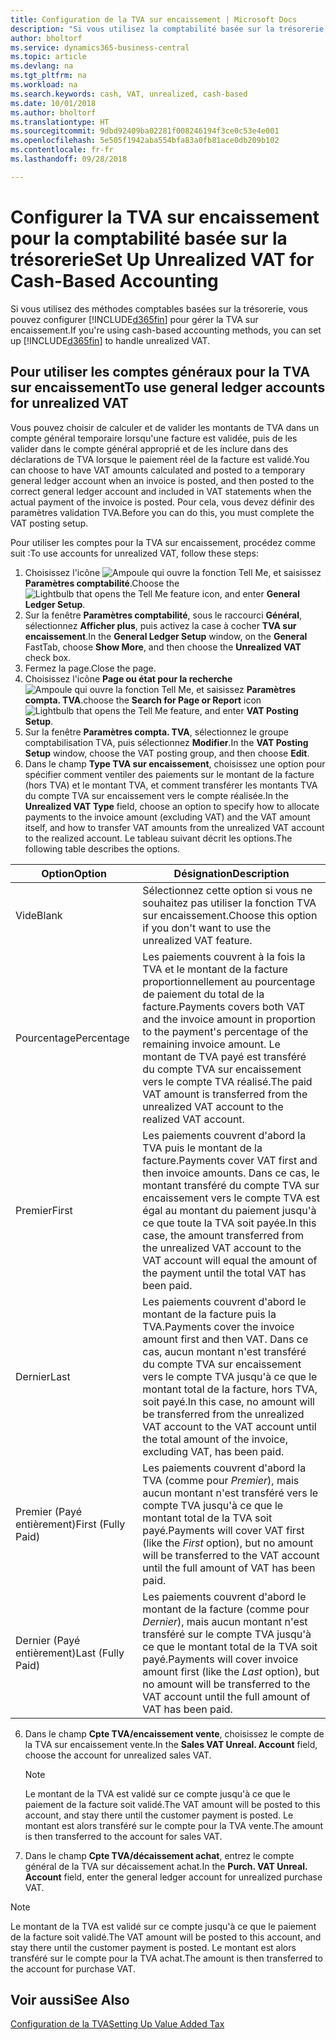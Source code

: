 ```yaml
---
title: Configuration de la TVA sur encaissement | Microsoft Docs
description: "Si vous utilisez la comptabilité basée sur la trésorerie, vous pouvez spécifier comment gérer la TVA sur encaissement pour les ventes et les achats."
author: bholtorf
ms.service: dynamics365-business-central
ms.topic: article
ms.devlang: na
ms.tgt_pltfrm: na
ms.workload: na
ms.search.keywords: cash, VAT, unrealized, cash-based
ms.date: 10/01/2018
ms.author: bholtorf
ms.translationtype: HT
ms.sourcegitcommit: 9dbd92409ba02281f008246194f3ce0c53e4e001
ms.openlocfilehash: 5e505f1942aba554bfa83a0fb81ace0db209b102
ms.contentlocale: fr-fr
ms.lasthandoff: 09/28/2018

---
```


# <a name="set-up-unrealized-vat-for-cash-based-accounting"></a><span data-ttu-id="718c3-103">Configurer la TVA sur encaissement pour la comptabilité basée sur la trésorerie</span><span class="sxs-lookup"><span data-stu-id="718c3-103">Set Up Unrealized VAT for Cash-Based Accounting</span></span>
<span data-ttu-id="718c3-104">Si vous utilisez des méthodes comptables basées sur la trésorerie, vous pouvez configurer [!INCLUDE[d365fin](includes/d365fin_md.md)] pour gérer la TVA sur encaissement.</span><span class="sxs-lookup"><span data-stu-id="718c3-104">If you're using cash-based accounting methods, you can set up [!INCLUDE[d365fin](includes/d365fin_md.md)] to handle unrealized VAT.</span></span>

## <a name="to-use-general-ledger-accounts-for-unrealized-vat"></a><span data-ttu-id="718c3-105">Pour utiliser les comptes généraux pour la TVA sur encaissement</span><span class="sxs-lookup"><span data-stu-id="718c3-105">To use general ledger accounts for unrealized VAT</span></span>
<span data-ttu-id="718c3-106">Vous pouvez choisir de calculer et de valider les montants de TVA dans un compte général temporaire lorsqu'une facture est validée, puis de les valider dans le compte général approprié et de les inclure dans des déclarations de TVA lorsque le paiement réel de la facture est validé.</span><span class="sxs-lookup"><span data-stu-id="718c3-106">You can choose to have VAT amounts calculated and posted to a temporary general ledger account when an invoice is posted, and then posted to the correct general ledger account and included in VAT statements when the actual payment of the invoice is posted.</span></span> <span data-ttu-id="718c3-107">Pour cela, vous devez définir des paramètres validation TVA.</span><span class="sxs-lookup"><span data-stu-id="718c3-107">Before you can do this, you must complete the VAT posting setup.</span></span>

<span data-ttu-id="718c3-108">Pour utiliser les comptes pour la TVA sur encaissement, procédez comme suit :</span><span class="sxs-lookup"><span data-stu-id="718c3-108">To use accounts for unrealized VAT, follow these steps:</span></span>
1. <span data-ttu-id="718c3-109">Choisissez l'icône ![Ampoule qui ouvre la fonction Tell Me](media/ui-search/search_small.png "Dites-moi ce que vous voulez faire"), et saisissez **Paramètres comptabilité**.</span><span class="sxs-lookup"><span data-stu-id="718c3-109">Choose the ![Lightbulb that opens the Tell Me feature](media/ui-search/search_small.png "Tell me what you want to do") icon, and enter **General Ledger Setup**.</span></span>
2. <span data-ttu-id="718c3-110">Sur la fenêtre **Paramètres comptabilité**, sous le raccourci **Général**, sélectionnez **Afficher plus**, puis activez la case à cocher **TVA sur encaissement**.</span><span class="sxs-lookup"><span data-stu-id="718c3-110">In the **General Ledger Setup** window, on the **General** FastTab, choose **Show More**, and then choose the **Unrealized VAT** check box.</span></span>
3. <span data-ttu-id="718c3-111">Fermez la page.</span><span class="sxs-lookup"><span data-stu-id="718c3-111">Close the page.</span></span>
4. <span data-ttu-id="718c3-112">Choisissez l'icône **Page ou état pour la recherche** ![Ampoule qui ouvre la fonction Tell Me](media/ui-search/search_small.png "Dites-moi ce que vous voulez faire"), et saisissez **Paramètres compta. TVA**.</span><span class="sxs-lookup"><span data-stu-id="718c3-112">choose the **Search for Page or Report** icon ![Lightbulb that opens the Tell Me feature](media/ui-search/search_small.png "Tell me what you want to do"), and enter **VAT Posting Setup**.</span></span>
5. <span data-ttu-id="718c3-113">Sur la fenêtre **Paramètres compta. TVA**, sélectionnez le groupe comptabilisation TVA, puis sélectionnez **Modifier**.</span><span class="sxs-lookup"><span data-stu-id="718c3-113">In the **VAT Posting Setup** window, choose the VAT posting group, and then choose **Edit**.</span></span>
6. <span data-ttu-id="718c3-114">Dans le champ **Type TVA sur encaissement**, choisissez une option pour spécifier comment ventiler des paiements sur le montant de la facture (hors TVA) et le montant TVA, et comment transférer les montants TVA du compte TVA sur encaissement vers le compte réalisée.</span><span class="sxs-lookup"><span data-stu-id="718c3-114">In the **Unrealized VAT Type** field, choose an option to specify how to allocate payments to the invoice amount (excluding VAT) and the VAT amount itself, and how to transfer VAT amounts from the unrealized VAT account to the realized account.</span></span> <span data-ttu-id="718c3-115">Le tableau suivant décrit les options.</span><span class="sxs-lookup"><span data-stu-id="718c3-115">The following table describes the options.</span></span>

| <span data-ttu-id="718c3-116">Option</span><span class="sxs-lookup"><span data-stu-id="718c3-116">Option</span></span> | <span data-ttu-id="718c3-117">Désignation</span><span class="sxs-lookup"><span data-stu-id="718c3-117">Description</span></span> |
| --- | --- |
| <span data-ttu-id="718c3-118">Vide</span><span class="sxs-lookup"><span data-stu-id="718c3-118">Blank</span></span> | <span data-ttu-id="718c3-119">Sélectionnez cette option si vous ne souhaitez pas utiliser la fonction TVA sur encaissement.</span><span class="sxs-lookup"><span data-stu-id="718c3-119">Choose this option if you don't want to use the unrealized VAT feature.</span></span> |
| <span data-ttu-id="718c3-120">Pourcentage</span><span class="sxs-lookup"><span data-stu-id="718c3-120">Percentage</span></span> | <span data-ttu-id="718c3-121">Les paiements couvrent à la fois la TVA et le montant de la facture proportionnellement au pourcentage de paiement du total de la facture.</span><span class="sxs-lookup"><span data-stu-id="718c3-121">Payments covers both VAT and the invoice amount in proportion to the payment's percentage of the remaining invoice amount.</span></span> <span data-ttu-id="718c3-122">Le montant de TVA payé est transféré du compte TVA sur encaissement vers le compte TVA réalisé.</span><span class="sxs-lookup"><span data-stu-id="718c3-122">The paid VAT amount is transferred from the unrealized VAT account to the realized VAT account.</span></span> |
| <span data-ttu-id="718c3-123">Premier</span><span class="sxs-lookup"><span data-stu-id="718c3-123">First</span></span> | <span data-ttu-id="718c3-124">Les paiements couvrent d'abord la TVA puis le montant de la facture.</span><span class="sxs-lookup"><span data-stu-id="718c3-124">Payments cover VAT first and then invoice amounts.</span></span> <span data-ttu-id="718c3-125">Dans ce cas, le montant transféré du compte TVA sur encaissement vers le compte TVA est égal au montant du paiement jusqu'à ce que toute la TVA soit payée.</span><span class="sxs-lookup"><span data-stu-id="718c3-125">In this case, the amount transferred from the unrealized VAT account to the VAT account will equal the amount of the payment until the total VAT has been paid.</span></span> |
| <span data-ttu-id="718c3-126">Dernier</span><span class="sxs-lookup"><span data-stu-id="718c3-126">Last</span></span> | <span data-ttu-id="718c3-127">Les paiements couvrent d'abord le montant de la facture puis la TVA.</span><span class="sxs-lookup"><span data-stu-id="718c3-127">Payments cover the invoice amount first and then VAT.</span></span> <span data-ttu-id="718c3-128">Dans ce cas, aucun montant n'est transféré du compte TVA sur encaissement vers le compte TVA jusqu'à ce que le montant total de la facture, hors TVA, soit payé.</span><span class="sxs-lookup"><span data-stu-id="718c3-128">In this case, no amount will be transferred from the unrealized VAT account to the VAT account until the total amount of the invoice, excluding VAT, has been paid.</span></span> |
| <span data-ttu-id="718c3-129">Premier (Payé entièrement)</span><span class="sxs-lookup"><span data-stu-id="718c3-129">First (Fully Paid)</span></span> | <span data-ttu-id="718c3-130">Les paiements couvrent d'abord la TVA (comme pour _Premier_), mais aucun montant n'est transféré vers le compte TVA jusqu'à ce que le montant total de la TVA soit payé.</span><span class="sxs-lookup"><span data-stu-id="718c3-130">Payments will cover VAT first (like the _First_ option), but no amount will be transferred to the VAT account until the full amount of VAT has been paid.</span></span> |
| <span data-ttu-id="718c3-131">Dernier (Payé entièrement)</span><span class="sxs-lookup"><span data-stu-id="718c3-131">Last (Fully Paid)</span></span> | <span data-ttu-id="718c3-132">Les paiements couvrent d'abord le montant de la facture (comme pour _Dernier_), mais aucun montant n'est transféré sur le compte TVA jusqu'à ce que le montant total de la TVA soit payé.</span><span class="sxs-lookup"><span data-stu-id="718c3-132">Payments will cover invoice amount first (like the _Last_ option), but no amount will be transferred to the VAT account until the full amount of VAT has been paid.</span></span> |

6. <span data-ttu-id="718c3-133">Dans le champ **Cpte TVA/encaissement vente**, choisissez le compte de la TVA sur encaissement vente.</span><span class="sxs-lookup"><span data-stu-id="718c3-133">In the **Sales VAT Unreal. Account** field, choose the account for unrealized sales VAT.</span></span>

    > [!NOTE]  
    > <span data-ttu-id="718c3-134">Le montant de la TVA est validé sur ce compte jusqu'à ce que le paiement de la facture soit validé.</span><span class="sxs-lookup"><span data-stu-id="718c3-134">The VAT amount will be posted to this account, and stay there until the customer payment is posted.</span></span> <span data-ttu-id="718c3-135">Le montant est alors transféré sur le compte pour la TVA vente.</span><span class="sxs-lookup"><span data-stu-id="718c3-135">The amount is then transferred to the account for sales VAT.</span></span>
7. <span data-ttu-id="718c3-136">Dans le champ **Cpte TVA/décaissement achat**, entrez le compte général de la TVA sur décaissement achat.</span><span class="sxs-lookup"><span data-stu-id="718c3-136">In the **Purch. VAT Unreal. Account** field, enter the general ledger account for unrealized purchase VAT.</span></span>

> [!NOTE]  
> <span data-ttu-id="718c3-137">Le montant de la TVA est validé sur ce compte jusqu'à ce que le paiement de la facture soit validé.</span><span class="sxs-lookup"><span data-stu-id="718c3-137">The VAT amount will be posted to this account, and stay there until the customer payment is posted.</span></span> <span data-ttu-id="718c3-138">Le montant est alors transféré sur le compte pour la TVA achat.</span><span class="sxs-lookup"><span data-stu-id="718c3-138">The amount is then transferred to the account for purchase VAT.</span></span>

## <a name="see-also"></a><span data-ttu-id="718c3-139">Voir aussi</span><span class="sxs-lookup"><span data-stu-id="718c3-139">See Also</span></span>
[<span data-ttu-id="718c3-140">Configuration de la TVA</span><span class="sxs-lookup"><span data-stu-id="718c3-140">Setting Up Value Added Tax</span></span>](finance-setup-vat.md)


